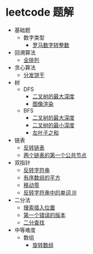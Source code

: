 # leetcode 题解

- 基础题
    - 数字类型
        - [罗马数字转整数](/magic-code/leetcode/romanToInt.md)
- 回溯算法
    - [全排列](/magic-code/leetcode/permutations.md)
- 贪心算法
    - [分发饼干](/magic-code/leetcode/assign-cookies.md)
- 树
    - DFS
        - [二叉树的最大深度](/magic-code/leetcode/tree-maxDepth-dfs.md)
        - [图像渲染](/magic-code/leetcode/flood-fill.md)
    - BFS
        - [二叉树的最大深度](/magic-code/leetcode/tree-maxDepth-bfs.md)
        - [二叉树的最小深度](/magic-code/leetcode/tree-minDepth.md)
        - [左叶子之和](/magic-code/leetcode/sum-of-left-leaves.md)
- 链表
    - [反转链表](/magic-code/leetcode/reverse-list.md)
    - [两个链表的第一个公共节点](/magic-code/leetcode/get-intersection-node.md)
- 双指针
    - [反转字符串](/magic-code/leetcode/reverse-string.md)
    - [有序数组的平方](/magic-code/leetcode/squares-of-a-sorted-array.md)
    - [移动零](/magic-code/leetcode/move-zeroes.md)
    - [反转字符串中的单词 III](/magic-code/leetcode/reverse-words-in-a-string-iii.md)
- 二分法
    - [搜索插入位置](/magic-code/leetcode/search-insert.md)
    - [第一个错误的版本](/magic-code/leetcode/first-wrong-version.md)
    - [二分查找](/magic-code/leetcode/binary-search.md)
- 中等难度
    - 数组
        - [旋转数组](/magic-code/leetcode/rotate-array.md)